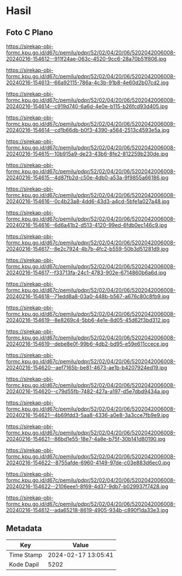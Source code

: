 # Hasil

## Foto C Plano

https://sirekap-obj-formc.kpu.go.id/d67c/pemilu/pdpr/52/02/04/20/06/5202042006008-20240216-154612--911f24ae-063c-4520-9cc6-28a70b51f806.jpg

https://sirekap-obj-formc.kpu.go.id/d67c/pemilu/pdpr/52/02/04/20/06/5202042006008-20240216-154613--66a92115-786a-4c3b-91b8-4e60d2b07cd2.jpg

https://sirekap-obj-formc.kpu.go.id/d67c/pemilu/pdpr/52/02/04/20/06/5202042006008-20240216-154614--c919d740-6a6d-4e0e-b115-b26fcd93d405.jpg

https://sirekap-obj-formc.kpu.go.id/d67c/pemilu/pdpr/52/02/04/20/06/5202042006008-20240216-154614--cd1b66db-b0f3-4390-a564-2513c4593e5a.jpg

https://sirekap-obj-formc.kpu.go.id/d67c/pemilu/pdpr/52/02/04/20/06/5202042006008-20240216-154615--10b915a9-de23-43b6-8fe2-812259b230de.jpg

https://sirekap-obj-formc.kpu.go.id/d67c/pemilu/pdpr/52/02/04/20/06/5202042006008-20240216-154615--4d87fb2d-c50e-4db0-a53a-9f9855a66186.jpg

https://sirekap-obj-formc.kpu.go.id/d67c/pemilu/pdpr/52/02/04/20/06/5202042006008-20240216-154616--0c4b23a8-4dd6-43d3-a4cd-5bfe1a027a48.jpg

https://sirekap-obj-formc.kpu.go.id/d67c/pemilu/pdpr/52/02/04/20/06/5202042006008-20240216-154616--6d6a41b2-d513-4120-99ed-6fdb0ec146c9.jpg

https://sirekap-obj-formc.kpu.go.id/d67c/pemilu/pdpr/52/02/04/20/06/5202042006008-20240216-154617--8e2c7924-4b7b-4fc2-b559-50b3d51281d9.jpg

https://sirekap-obj-formc.kpu.go.id/d67c/pemilu/pdpr/52/02/04/20/06/5202042006008-20240216-154617--f33713fa-24c1-4783-902e-6714860b6a6d.jpg

https://sirekap-obj-formc.kpu.go.id/d67c/pemilu/pdpr/52/02/04/20/06/5202042006008-20240216-154618--71edd8a8-03a0-448b-b567-a676c80c8fb9.jpg

https://sirekap-obj-formc.kpu.go.id/d67c/pemilu/pdpr/52/02/04/20/06/5202042006008-20240216-154619--8e8269c4-5bb6-4e1e-8d05-45d62f3bd312.jpg

https://sirekap-obj-formc.kpu.go.id/d67c/pemilu/pdpr/52/02/04/20/06/5202042006008-20240216-154619--debe8e0f-99b6-4db2-bd95-e59e611ccece.jpg

https://sirekap-obj-formc.kpu.go.id/d67c/pemilu/pdpr/52/02/04/20/06/5202042006008-20240216-154620--aef7165b-be81-4673-ae1b-b4207924ed19.jpg

https://sirekap-obj-formc.kpu.go.id/d67c/pemilu/pdpr/52/02/04/20/06/5202042006008-20240216-154620--c79d55fb-7482-427a-a197-d5e7dbd9434a.jpg

https://sirekap-obj-formc.kpu.go.id/d67c/pemilu/pdpr/52/02/04/20/06/5202042006008-20240216-154621--4b69fdd3-5aa8-4336-a0e8-3a3cce7fb9e9.jpg

https://sirekap-obj-formc.kpu.go.id/d67c/pemilu/pdpr/52/02/04/20/06/5202042006008-20240216-154621--86bd1e55-18e7-4a8e-b75f-30b141d80190.jpg

https://sirekap-obj-formc.kpu.go.id/d67c/pemilu/pdpr/52/02/04/20/06/5202042006008-20240216-154622--8755afde-6960-4149-97de-c03e883d6ec0.jpg

https://sirekap-obj-formc.kpu.go.id/d67c/pemilu/pdpr/52/02/04/20/06/5202042006008-20240216-154622--2106eee1-8f69-4d37-9db7-b029937f7428.jpg

https://sirekap-obj-formc.kpu.go.id/d67c/pemilu/pdpr/52/02/04/20/06/5202042006008-20240216-154612--ada65218-8619-4905-934b-c890f1da33e3.jpg


## Metadata

| Key        | Value               |
| ---------- | ------------------- |
| Time Stamp | 2024-02-17 13:05:41 |
| Kode Dapil | 5202                |



